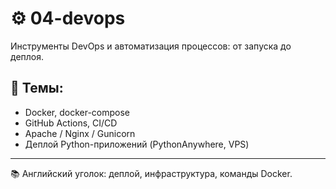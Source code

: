 # ⚙️ 04-devops

Инструменты DevOps и автоматизация процессов: от запуска до деплоя.

## 🔧 Темы:
- Docker, docker-compose
- GitHub Actions, CI/CD
- Apache / Nginx / Gunicorn
- Деплой Python-приложений (PythonAnywhere, VPS)

---

📚 Английский уголок: деплой, инфраструктура, команды Docker.
